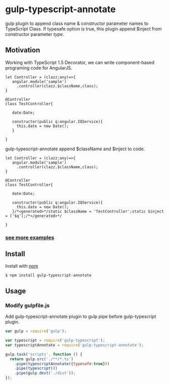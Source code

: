 # gulp-typescript-annotate
gulp plugin to append class name & constructor parameter names to TypeScript Class.
If typesafe option is true, this plugin append $inject from constructor parameter *type*.

## Motivation
Working with TypeScript 1.5 Decorator, we can write component-based programing code for AngularJS.

```typescript:Input
let Controller = (clazz:any)=>{
   angular.module('sample')
     .controller(clazz.$className,class);
}

@Controller
class TestController{

   date:Date;

   constructor(public q:angular.IQService){
     this.date = new Date();
   }

}
```

gulp-typescript-annotate append $className and $inject to code.

```tyepscript:Output
let Controller = (clazz:any)=>{
   angular.module('sample')
     .controller(clazz.$className,class);
}

@Controller
class TestController{

   date:Date;

   constructor(public q:angular.IQService){
     this.date = new Date();
   }/*<generated>*/static $className = 'TestController';static $inject = ['$q'];/*</generated>*/

}
```

### [see more examples](https://github.com/takeshi/gulp-typescript-annotate/blob/master/examples)


## Install
Install with [npm](https://npmjs.org/package/gulp-typescript-annotate)

```
$ npm install gulp-typescript-annotate
```

## Usage
### Modify gulpfile.js
Add gulp-typescript-annotate plugin to gulp pipe before gulp-typescript plugin.

```javascript
var gulp = require('gulp');

var typescript = require('gulp-typescript');
var typescriptAnnotate = require('gulp-typescript-annotate');

gulp.task('scripts', function () {
  return gulp.src('./**/*.ts')
    .pipe(typescriptAnnotate({typesafe:true}))
    .pipe(typescript())
    .pipe(gulp.dest('./dist'));
});
```
